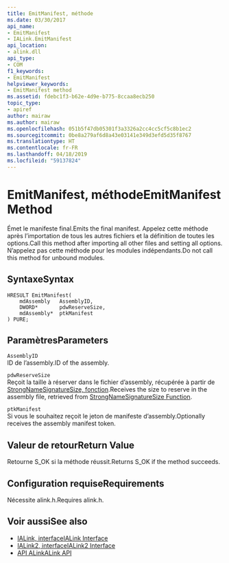 ```yaml
---
title: EmitManifest, méthode
ms.date: 03/30/2017
api_name:
- EmitManifest
- IALink.EmitManifest
api_location:
- alink.dll
api_type:
- COM
f1_keywords:
- EmitManifest
helpviewer_keywords:
- EmitManifest method
ms.assetid: fdebc1f3-b62e-4d9e-b775-8ccaa8ecb250
topic_type:
- apiref
author: mairaw
ms.author: mairaw
ms.openlocfilehash: 051b5f47db05301f3a3326a2cc4cc5cf5c8b1ec2
ms.sourcegitcommit: 0be8a279af6d8a43e03141e349d3efd5d35f8767
ms.translationtype: HT
ms.contentlocale: fr-FR
ms.lasthandoff: 04/18/2019
ms.locfileid: "59137824"
---
```

# <a name="emitmanifest-method"></a><span data-ttu-id="5bb68-102">EmitManifest, méthode</span><span class="sxs-lookup"><span data-stu-id="5bb68-102">EmitManifest Method</span></span>
<span data-ttu-id="5bb68-103">Émet le manifeste final.</span><span class="sxs-lookup"><span data-stu-id="5bb68-103">Emits the final manifest.</span></span> <span data-ttu-id="5bb68-104">Appelez cette méthode après l’importation de tous les autres fichiers et la définition de toutes les options.</span><span class="sxs-lookup"><span data-stu-id="5bb68-104">Call this method after importing all other files and setting all options.</span></span> <span data-ttu-id="5bb68-105">N’appelez pas cette méthode pour les modules indépendants.</span><span class="sxs-lookup"><span data-stu-id="5bb68-105">Do not call this method for unbound modules.</span></span>  
  
## <a name="syntax"></a><span data-ttu-id="5bb68-106">Syntaxe</span><span class="sxs-lookup"><span data-stu-id="5bb68-106">Syntax</span></span>  
  
```  
HRESULT EmitManifest(  
    mdAssembly   AssemblyID,  
    DWORD*       pdwReserveSize,  
    mdAssembly*  ptkManifest  
) PURE;  
```  
  
## <a name="parameters"></a><span data-ttu-id="5bb68-107">Paramètres</span><span class="sxs-lookup"><span data-stu-id="5bb68-107">Parameters</span></span>  
 `AssemblyID`  
 <span data-ttu-id="5bb68-108">ID de l’assembly.</span><span class="sxs-lookup"><span data-stu-id="5bb68-108">ID of the assembly.</span></span>  
  
 `pdwReserveSize`  
 <span data-ttu-id="5bb68-109">Reçoit la taille à réserver dans le fichier d’assembly, récupérée à partir de [StrongNameSignatureSize, fonction](../../../../docs/framework/unmanaged-api/strong-naming/strongnamesignaturesize-function.md).</span><span class="sxs-lookup"><span data-stu-id="5bb68-109">Receives the size to reserve in the assembly file, retrieved from [StrongNameSignatureSize Function](../../../../docs/framework/unmanaged-api/strong-naming/strongnamesignaturesize-function.md).</span></span>  
  
 `ptkManifest`  
 <span data-ttu-id="5bb68-110">Si vous le souhaitez reçoit le jeton de manifeste d’assembly.</span><span class="sxs-lookup"><span data-stu-id="5bb68-110">Optionally receives the assembly manifest token.</span></span>  
  
## <a name="return-value"></a><span data-ttu-id="5bb68-111">Valeur de retour</span><span class="sxs-lookup"><span data-stu-id="5bb68-111">Return Value</span></span>  
 <span data-ttu-id="5bb68-112">Retourne S_OK si la méthode réussit.</span><span class="sxs-lookup"><span data-stu-id="5bb68-112">Returns S_OK if the method succeeds.</span></span>  
  
## <a name="requirements"></a><span data-ttu-id="5bb68-113">Configuration requise</span><span class="sxs-lookup"><span data-stu-id="5bb68-113">Requirements</span></span>  
 <span data-ttu-id="5bb68-114">Nécessite alink.h.</span><span class="sxs-lookup"><span data-stu-id="5bb68-114">Requires alink.h.</span></span>  
  
## <a name="see-also"></a><span data-ttu-id="5bb68-115">Voir aussi</span><span class="sxs-lookup"><span data-stu-id="5bb68-115">See also</span></span>

- [<span data-ttu-id="5bb68-116">IALink, interface</span><span class="sxs-lookup"><span data-stu-id="5bb68-116">IALink Interface</span></span>](../../../../docs/framework/unmanaged-api/alink/ialink-interface.md)
- [<span data-ttu-id="5bb68-117">IALink2, interface</span><span class="sxs-lookup"><span data-stu-id="5bb68-117">IALink2 Interface</span></span>](../../../../docs/framework/unmanaged-api/alink/ialink2-interface.md)
- [<span data-ttu-id="5bb68-118">API ALink</span><span class="sxs-lookup"><span data-stu-id="5bb68-118">ALink API</span></span>](../../../../docs/framework/unmanaged-api/alink/index.md)
